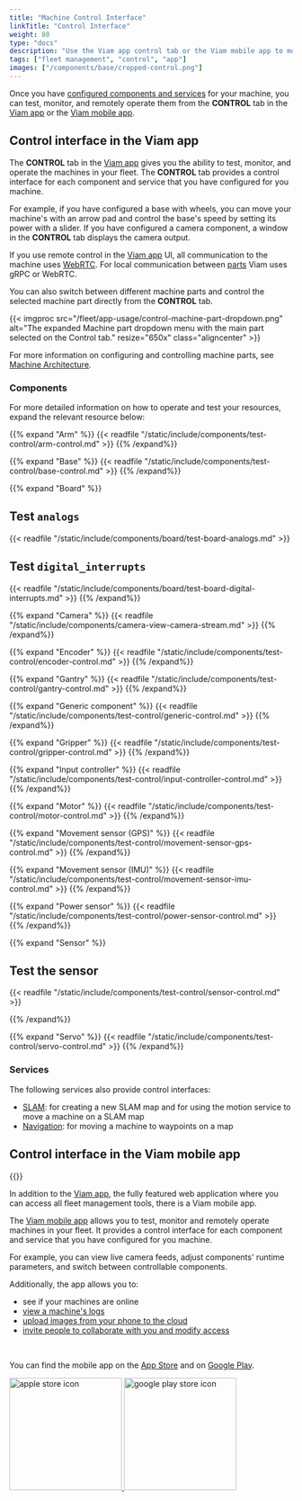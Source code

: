 ```yaml
---
title: "Machine Control Interface"
linkTitle: "Control Interface"
weight: 80
type: "docs"
description: "Use the Viam app control tab or the Viam mobile app to monitor and remotely operate your machines."
tags: ["fleet management", "control", "app"]
images: ["/components/base/cropped-control.png"]
---
```


Once you have [configured components and services](/configure/) for your machine, you can test, monitor, and remotely operate them from the **CONTROL** tab in the [Viam app](https://app.viam.com) or the [Viam mobile app](/fleet/control/#control-interface-in-the-viam-mobile-app).

## Control interface in the Viam app

The **CONTROL** tab in the [Viam app](https://app.viam.com) gives you the ability to test, monitor, and operate the machines in your fleet.
The **CONTROL** tab provides a control interface for each component and service that you have configured for you machine.

For example, if you have configured a base with wheels, you can move your machine's with an arrow pad and control the base's speed by setting its power with a slider.
If you have configured a camera component, a window in the **CONTROL** tab displays the camera output.

If you use remote control in the [Viam app](https://app.viam.com) UI, all communication to the machine uses [WebRTC](https://pkg.go.dev/go.viam.com/utils@v0.0.3/rpc#hdr-Connection).
For local communication between [parts](/architecture/parts/#machine-parts) Viam uses gRPC or WebRTC.

You can also switch between different machine parts and control the selected machine part directly from the **CONTROL** tab.

{{< imgproc src="/fleet/app-usage/control-machine-part-dropdown.png" alt="The expanded Machine part dropdown menu with the main part selected on the Control tab." resize="650x" class="aligncenter" >}}

For more information on configuring and controlling machine parts, see [Machine Architecture](/architecture/parts/#machine-parts).

### Components

For more detailed information on how to operate and test your resources, expand the relevant resource below:

{{% expand "Arm" %}}
{{< readfile "/static/include/components/test-control/arm-control.md" >}}
{{% /expand%}}

{{% expand "Base" %}}
{{< readfile "/static/include/components/test-control/base-control.md" >}}
{{% /expand%}}

{{% expand "Board" %}}

## Test `analogs`

{{< readfile "/static/include/components/board/test-board-analogs.md" >}}

## Test `digital_interrupts`

{{< readfile "/static/include/components/board/test-board-digital-interrupts.md" >}}
{{% /expand%}}

{{% expand "Camera" %}}
{{< readfile "/static/include/components/camera-view-camera-stream.md" >}}
{{% /expand%}}

{{% expand "Encoder" %}}
{{< readfile "/static/include/components/test-control/encoder-control.md" >}}
{{% /expand%}}

{{% expand "Gantry" %}}
{{< readfile "/static/include/components/test-control/gantry-control.md" >}}
{{% /expand%}}

{{% expand "Generic component" %}}
{{< readfile "/static/include/components/test-control/generic-control.md" >}}
{{% /expand%}}

{{% expand "Gripper" %}}
{{< readfile "/static/include/components/test-control/gripper-control.md" >}}
{{% /expand%}}

{{% expand "Input controller" %}}
{{< readfile "/static/include/components/test-control/input-controller-control.md" >}}
{{% /expand%}}

{{% expand "Motor" %}}
{{< readfile "/static/include/components/test-control/motor-control.md" >}}
{{% /expand%}}

{{% expand "Movement sensor (GPS)" %}}
{{< readfile "/static/include/components/test-control/movement-sensor-gps-control.md" >}}
{{% /expand%}}

{{% expand "Movement sensor (IMU)" %}}
{{< readfile "/static/include/components/test-control/movement-sensor-imu-control.md" >}}
{{% /expand%}}

{{% expand "Power sensor" %}}
{{< readfile "/static/include/components/test-control/power-sensor-control.md" >}}
{{% /expand%}}

{{% expand "Sensor" %}}

## Test the sensor

{{< readfile "/static/include/components/test-control/sensor-control.md" >}}

{{% /expand%}}

{{% expand "Servo" %}}
{{< readfile "/static/include/components/test-control/servo-control.md" >}}
{{% /expand%}}

### Services

The following services also provide control interfaces:

- [SLAM](/services/slam/cartographer/#create-a-new-map): for creating a new SLAM map and for using the motion service to move a machine on a SLAM map
- [Navigation](/services/navigation/#control-tab-usage): for moving a machine to waypoints on a map

## Control interface in the Viam mobile app

{{<gif webm_src="/fleet/mobile-app-control.webm" mp4_src="/fleet/mobile-app-control.mp4" alt="Using the control interface under the locations tab on the Viam mobile app" class="alignright" max-width="300px">}}

In addition to the [Viam app](https://app.viam.com), the fully featured web application where you can access all fleet management tools, there is a Viam mobile app.

The [Viam mobile app](/fleet/control/#control-interface-in-the-viam-mobile-app) allows you to test, monitor and remotely operate machines in your fleet.
It provides a control interface for each component and service that you have configured for you machine.

For example, you can view live camera feeds, adjust components' runtime parameters, and switch between controllable components.

Additionally, the app allows you to:

- see if your machines are online
- [view a machine's logs](/cloud/machines/#logs)
- [upload images from your phone to the cloud](/how-tos/upload-data/#upload-images-with-the-viam-mobile-app)
- [invite people to collaborate with you and modify access](/cloud/rbac/#use-the-mobile-app)

<br>

You can find the mobile app on the [App Store](https://apps.apple.com/vn/app/viam-robotics/id6451424162) and on [Google Play](https://play.google.com/store/apps/details?id=com.viam.viammobile&hl=en&gl=US).

<a href="https://apps.apple.com/vn/app/viam-robotics/id6451424162" target="_blank">
  <img src="https://github.com/viamrobotics/docs/assets/90707162/a470b65d-1b97-412f-9f97-daf902f2f053" width="200px" alt="apple store icon" class="center-if-small" >
</a>

<a href="https://play.google.com/store/apps/details?id=com.viam.viammobile&hl=en&gl=US" target="_blank">
  <img src="https://github.com/viamrobotics/docs/assets/90707162/6ebd6960-08c5-41d4-81f9-42293fbfdfd4" width="200px" alt="google play store icon" class="center-if-small" >
</a>
